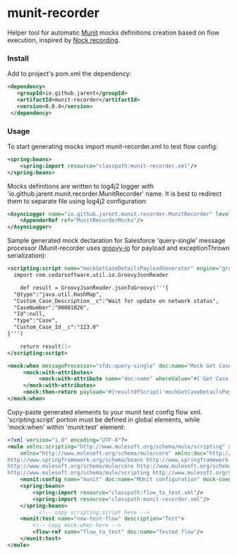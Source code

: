 munit-recorder
=======

Helper tool for automatic [Munit](https://docs.mulesoft.com/munit/) mocks definitions creation based on flow execution, inspired by [Nock recording](https://github.com/node-nock/nock#recording).

### Install

Add to project's pom.xml the dependency:
``` xml
<dependency>
   <groupId>io.github.jarent</groupId>
   <artifactId>munit-recorder</artifactId>
   <version>0.0.4</version>
 </dependency>
```

### Usage

To start generating mocks import munit-recorder.xml to test flow config:
``` xml
<spring:beans>
    <spring:import resource="classpath:munit-recorder.xml"/>
</spring:beans>
```

Mocks definitions are written to log4j2 logger with 'io.github.jarent.munit.recorder.MunitRecorder' name. It is best to redirect them to separate file using log4j2 configuration:
``` xml
<AsyncLogger name="io.github.jarent.munit.recorder.MunitRecorder" level="DEBUG" additivity="false">
    <AppenderRef ref="MunitRecorderMocks"/>
</AsyncLogger>
```

Sample generated mock declaration for Salesforce 'query-single' message processor (Munit-recorder uses [groovy-io](https://github.com/jdereg/groovy-io) for payload and exceptionThrown serialization):
``` xml
<scripting:script name="mockGetCaseDetailsPayloadGenerator" engine="groovy"><![CDATA[
  import com.cedarsoftware.util.io.GroovyJsonReader

	def result = GroovyJsonReader.jsonToGroovy('''{
  "@type":"java.util.HashMap",
  "Custom_Case_Description__c":"Wait for update on network status",
  "CaseNumber":"00001026",
  "Id":null,
  "type":"Case",
  "Custom_Case_Id__c":"123.0"
}''')

	return result]]>
</scripting:script>

<mock:when messageProcessor="sfdc:query-single" doc:name="Mock Get Case Details">
	 <mock:with-attributes>
		  <mock:with-attribute name="doc:name" whereValue="#['Get Case Details']"/>
	 </mock:with-attributes>
	 <mock:then-return payload="#[resultOfScript('mockGetCaseDetailsPayloadGenerator')]"/>
</mock:when>
```

Copy-paste generated elements to your munit test config flow xml. 'scripting:script' portion must be defined in global elements, while 'mock:when' within 'munit:test' element:

``` xml
<?xml version="1.0" encoding="UTF-8"?>
<mule xmlns:scripting="http://www.mulesoft.org/schema/mule/scripting" xmlns:mock="http://www.mulesoft.org/schema/mule/mock"
	xmlns="http://www.mulesoft.org/schema/mule/core" xmlns:doc="http://www.mulesoft.org/schema/mule/documentation" xmlns:munit="http://www.mulesoft.org/schema/mule/munit" xmlns:spring="http://www.springframework.org/schema/beans" xmlns:core="http://www.mulesoft.org/schema/mule/core" xmlns:xsi="http://www.w3.org/2001/XMLSchema-instance" xsi:schemaLocation="http://www.mulesoft.org/schema/mule/mock http://www.mulesoft.org/schema/mule/mock/current/mule-mock.xsd
http://www.springframework.org/schema/beans http://www.springframework.org/schema/beans/spring-beans-current.xsd
http://www.mulesoft.org/schema/mule/core http://www.mulesoft.org/schema/mule/core/current/mule.xsd
http://www.mulesoft.org/schema/mule/scripting http://www.mulesoft.org/schema/mule/scripting/current/mule-scripting.xsd">
    <munit:config name="munit" doc:name="MUnit configuration" mock-connectors="false" mock-inbounds="false"/>
    <spring:beans>
        <spring:import resource="classpath:flow_to_test.xml"/>
        <spring:import resource="classpath:munit-recorder.xml"/>
    </spring:beans>
          <!-- copy scripting:script here -->
    <munit:test name="new-test-flow" description="Test">
        <!-- copy mock:when here -->
        <flow-ref name="flow_to_test" doc:name="Tested flow"/>
    </munit:test>
</mule>
```

